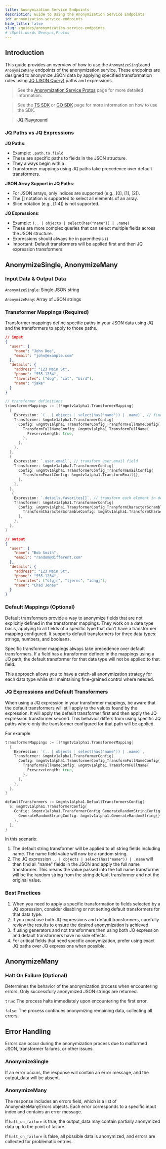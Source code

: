 ```yaml
---
title: Anonymization Service Endpoints
description: Guide to Using the Anonymization Service Endpoints
id: anonymization-service-endpoints
hide_title: false
slug: /guides/anonymization-service-endpoints
# cSpell:words Neosync,Protos
---
```


## Introduction

This guide provides an overview of how to use the `AnonymizeSingle`and `AnonymizeMany` endpoints of the anonymization service. These endpoints are designed to anonymize JSON data by applying specified transformation rules using [JQ (JSON Query)](https://jqlang.github.io/jq/manual/) paths and expressions.

> See the [Anonymization Service Protos](/api/mgmt/v1alpha1/user_account.proto) page for more detailed information.

> See the [TS SDK](/api/typescript) or [GO SDK](/api/go) page for more information on how to use the SDK.

> [JQ Playground](https://jqplay.org/s/slj84ii6GZbbaw7)

### JQ Paths vs JQ Expressions

**JQ Paths**:

- Example: `.path.to.field`
- These are specific paths to fields in the JSON structure.
- They always begin with a .
- Transformer mappings using JQ paths take precedence over default transformers.

**JSON Array Support in JQ Paths**:

- For JSON arrays, only indices are supported (e.g., [0], [1], [2]).
- The [] notation is supported to select all elements of an array.
- Slice notation (e.g., [1:4]) is not supported.

**JQ Expressions**:

- Example: `(.. | objects | select(has("name")) | .name)`
- These are more complex queries that can select multiple fields across the JSON structure.
- Expressions should always be in parenthesis ()
- Important: Default transformers will be applied first and then JQ expression transformers.

## AnonymizeSingle, AnonymizeMany

### Input Data & Output Data

`AnonymizeSingle`: Single JSON string

`AnonymizeMany`: Array of JSON strings

### Transformer Mappings (Required)

Transformer mappings define specific paths in your JSON data using JQ and the transformers to apply to those paths.

<!-- cspell:disable  -->

```json
// input
{
  "user": {
    "name": "John Doe",
    "email": "john@example.com"
  },
  "details": {
    "address": "123 Main St",
    "phone": "555-1234",
    "favorites": ["dog", "cat", "bird"],
    "name": "jake"
  }
}
```

```go
// transformer definitions
transformerMappings := []*mgmtv1alpha1.TransformerMapping{
  {
    Expression: `(.. | objects | select(has("name")) | .name)`, // find and transform all name fields in objects
    Transformer: &mgmtv1alpha1.TransformerConfig{
      Config: &mgmtv1alpha1.TransformerConfig_TransformFullNameConfig{
        TransformFullNameConfig: &mgmtv1alpha1.TransformFullName{
          PreserveLength: true,
        },
      },
    },
  },
  {
    Expression: `.user.email`, // transform user.email field
    Transformer: &mgmtv1alpha1.TransformerConfig{
      Config: &mgmtv1alpha1.TransformerConfig_TransformEmailConfig{
        TransformEmailConfig: &mgmtv1alpha1.TransformEmail{},
      },
    },
  },
   {
    Expression: `.details.favorites[]`, // transform each element in details.favorite array
    Transformer: &mgmtv1alpha1.TransformerConfig{
      Config: &mgmtv1alpha1.TransformerConfig_TransformCharacterScrambleConfig{
        TransformCharacterScrambleConfig: &mgmtv1alpha1.TransformCharacterScramble{},
      },
    },
  },
}
```

```json
// output
{
  "user": {
    "name": "Bob Smith",
    "email": "random@different.com"
  },
  "details": {
    "address": "123 Main St",
    "phone": "555-1234",
    "favorites": ["sfgjr", "ljerns", "idngj"],
    "name": "Chad Jones"
  }
}
```

<!-- cspell:enable  -->

### Default Mappings (Optional)

Default transformers provide a way to anonymize fields that are not explicitly defined in the transformer mappings. They work on a data type basis, applying to all fields of a specific type that don't have a transformer mapping configured. It supports default transformers for three data types: strings, numbers, and booleans.

Specific transformer mappings always take precedence over default transformers. If a field has a transformer defined in the mappings using a JQ path, the default transformer for that data type will not be applied to that field.

This approach allows you to have a catch-all anonymization strategy for each data type while still maintaining fine-grained control where needed.

### JQ Expressions and Default Transformers

When using a JQ expression in your transformer mappings, be aware that the default transformers will still apply to the values found by the expression. It will apply the default transformer first and then apply the JQ expression transformer second. This behavior differs from using specific JQ paths where only the transformer configured for that path will be applied.

For example:

<!-- cspell:disable  -->

```go
transformerMappings := []*mgmtv1alpha1.TransformerMapping{
  {
    Expression: `(.. | objects | select(has("name")) | .name)`,
    Transformer: &mgmtv1alpha1.TransformerConfig{
      Config: &mgmtv1alpha1.TransformerConfig_TransformFullNameConfig{
        TransformFullNameConfig: &mgmtv1alpha1.TransformFullName{
          PreserveLength: true,
        },
      },
    },
  },
}

defaultTransformers := &mgmtv1alpha1.DefaultTransformersConfig{
  S: &mgmtv1alpha1.TransformerConfig{
    Config: &mgmtv1alpha1.TransformerConfig_GenerateRandomStringConfig{
      GenerateRandomStringConfig: &mgmtv1alpha1.GenerateRandomString{},
    },
  },
}
```

<!-- cspell:enable  -->

In this scenario:

1. The default string transformer will be applied to all string fields including name. The name field value will now be a random string.
2. The JQ expression `.. | objects | select(has("name")) | .name` will then find all "name" fields in the JSON and apply the full name transformer. This means the value passed into the full name transformer will be the random string from the string default transformer and not the original value.

### Best Practices

1. When you need to apply a specific transformation to fields selected by a JQ expression, consider disabling or not setting default transformers for that data type.
2. If you must use both JQ expressions and default transformers, carefully review the results to ensure the desired anonymization is achieved.
3. If using generators and not transformers then using both JQ expression and default transformers have no side effects.
4. For critical fields that need specific anonymization, prefer using exact JQ paths over JQ expressions when possible.

## AnonymizeMany

### Halt On Failure (Optional)

Determines the behavior of the anonymization process when encountering errors. Only successfully anonymized JSON strings are returned.

`true`: The process halts immediately upon encountering the first error.

`false`: The process continues anonymizing remaining data, collecting all errors.

## Error Handling

Errors can occur during the anonymization process due to malformed JSON, transformer failures, or other issues.

### AnonymizeSingle

If an error occurs, the response will contain an error message, and the output_data will be absent.

### AnonymizeMany

The response includes an errors field, which is a list of AnonymizeManyErrors objects. Each error corresponds to a specific input index and contains an error message.

If `halt_on_failure` is true, the output_data may contain partially anonymized data up to the point of failure.

If `halt_on_failure` is false, all possible data is anonymized, and errors are collected for problematic entries.
